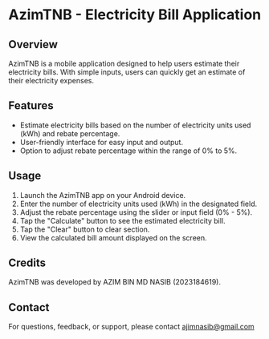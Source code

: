 # AzimTNB - Electricity Bill Application

## Overview

AzimTNB is a mobile application designed to help users estimate their electricity bills. With simple inputs, users can quickly get an estimate of their electricity expenses.

## Features

- Estimate electricity bills based on the number of electricity units used (kWh) and rebate percentage.
- User-friendly interface for easy input and output.
- Option to adjust rebate percentage within the range of 0% to 5%.


## Usage

1. Launch the AzimTNB app on your Android device.
2. Enter the number of electricity units used (kWh) in the designated field.
3. Adjust the rebate percentage using the slider or input field (0% - 5%).
4. Tap the "Calculate" button to see the estimated electricity bill.
5. Tap the "Clear" button to clear section.
6. View the calculated bill amount displayed on the screen.


## Credits

AzimTNB was developed by AZIM BIN MD NASIB (2023184619).



## Contact

For questions, feedback, or support, please contact ajimnasib@gmail.com
